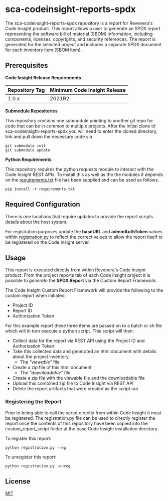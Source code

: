# sca-codeinsight-reports-spdx

The sca-codeinsight-reports-spdx repository is a report for Revenera's Code Insight product. This report allows a user to generate an SPDX report representing the software bill of material (SBOM) information, including components, licenses, copyrights, and security references. The report is generated for the selected project and includes a separate SPDX document for each  inventory item (SBOM item).


## Prerequisites


 **Code Insight Release Requirements**
  
|Repository Tag | Minimum Code Insight Release  |
|--|--|
|1.0.x |2021R2  |


**Submodule Repositories**

This repository contains one submodule pointing to another git repo for code that can be in common to multiple projects. After the initial clone of sca-codeinsight-reports-spdx you will need to enter the cloned directory, link and pull down the necessary code via

    git submodule init
    git submodule update

**Python Requirements**

This repository requires the python requests module to interact with the Code Insight REST APIs.  To install this as well as the the modules it depends on the [requirements.txt](requirements.txt) file has been supplied and can be used as follows.

    pip install -r requirements.txt

## Required Configuration

There is one locations that require updates to provide the report scripts details about the host system.

For registration purposes update the **baseURL** and **adminAuthToken** values within [registration.py](registration.py) to reflect the correct values to allow the report itself to be registered on the Code Insight server.

## Usage

This report is executed directly from within Revenera's Code Insight product. From the project reports tab of each Code Insight project it is possible to *generate* the **SPDX Report** via the Custom Report Framework.

The Code Insight Custom Report Framework will provide the following to the custom report when initiated:

- Project ID
- Report ID
- Authorization Token
 

For this example report these three items are passed on to a batch or sh file which will in turn execute a python script. This script will then:

- Collect data for the report via REST API using the Project ID and Authorization Token
- Take this collected data and generated an html document with details about the project inventory
	- The *"viewable"* file   
 - Create a zip file of this html document
	  - The *"downloadable"* file
  - Create a zip file with the viewable file and the downloadable file
- Upload this combined zip file to Code Insight via REST API
- Delete the report artifacts that were created as the script ran


### Registering the Report


Prior to being able to call the script directly from within Code Insight it must be registered. The registration.py file can be used to directly register the report once the contents of this repository have been copied into the custom_report_script folder at the base Code Insight installation directory.

To register this report:

    python registration.py -reg


To unregister this report:

    python registration.py -unreg

## License

[MIT](LICENSE.TXT)


